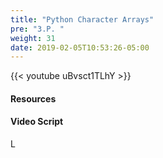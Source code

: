 ```yaml
---
title: "Python Character Arrays"
pre: "3.P. "
weight: 31
date: 2019-02-05T10:53:26-05:00
---
```


{{< youtube uBvsct1TLhY >}}

#### Resources

#### Video Script

L